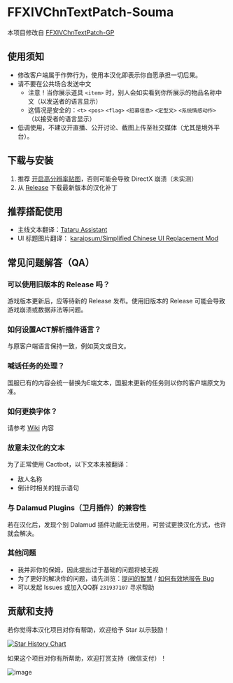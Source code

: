 # FFXIVChnTextPatch-Souma

本项目修改自 [FFXIVChnTextPatch-GP](https://github.com/GpointChen/FFXIVChnTextPatch-GP)

## 使用须知

- 修改客户端属于作弊行为，使用本汉化即表示你自愿承担一切后果。
- 请不要在公共场合发送中文
  - 注意！当你展示道具 `<item>` 时，别人会如实看到你所展示的物品名称中文（以发送者的语言显示）
  - 这情况是安全的：`<t>` `<pos>` `<flag>` `<招募信息>` `<定型文>` `<系统情感动作>`（以接受者的语言显示）
- 低调使用，不建议开直播、公开讨论、截图上传至社交媒体（尤其是境外平台）。

## 下载与安装

1. 推荐 [开启高分辨率贴图](https://github.com/Souma-Sumire/FFXIVChnTextPatch-Souma/wiki/%E5%BC%80%E5%90%AF%E9%AB%98%E6%B8%85%E8%B4%B4%E5%9B%BE)，否则可能会导致 DirectX 崩溃（未实测）
1. 从 [Release](https://github.com/Souma-Sumire/FFXIVChnTextPatch-Souma/releases/) 下载最新版本的汉化补丁

## 推荐搭配使用

- 主线文本翻译：[Tataru Assistant](https://home.gamer.com.tw/artwork.php?sn=5323128)
- UI 标题图片翻译： [karaipsum/Simplified Chinese UI Replacement Mod](https://www.nexusmods.com/finalfantasy14/mods/2048)

## 常见问题解答（QA）

### 可以使用旧版本的 Release 吗？

游戏版本更新后，应等待新的 Release 发布。使用旧版本的 Release 可能会导致游戏崩溃或数据非法等问题。

### 如何设置ACT解析插件语言？

与原客户端语言保持一致，例如英文或日文。

### 喊话任务的处理？

国服已有的内容会统一替换为E端文本，国服未更新的任务则以你的客户端原文为准。

### 如何更换字体？

请参考 [Wiki](https://github.com/Souma-Sumire/FFXIVChnTextPatch-Souma/wiki/%E8%87%AA%E5%88%B6%E6%B8%B8%E6%88%8F%E5%AD%97%E4%BD%93) 内容

### 故意未汉化的文本

为了正常使用 Cactbot，以下文本未被翻译：

- 敌人名称
- 倒计时相关的提示语句

### 与 Dalamud Plugins（卫月插件）的兼容性

若在汉化后，发现个别 Dalamud 插件功能无法使用，可尝试更换汉化方式，也许就会解决。

### 其他问题

- 我并非你的保姆，因此提出过于基础的问题将被无视
- 为了更好的解决你的问题，请先浏览：[提问的智慧](https://github.com/ryanhanwu/How-To-Ask-Questions-The-Smart-Way/blob/main/README-zh_CN.md) / [如何有效地报告 Bug](https://www.chiark.greenend.org.uk/~sgtatham/bugs-cn.html)
- 可以发起 Issues 或加入QQ群 `231937107` 寻求帮助

## 贡献和支持

若你觉得本汉化项目对你有帮助，欢迎给予 Star 以示鼓励！

[![Star History Chart](https://api.star-history.com/svg?repos=Souma-Sumire/FFXIVChnTextPatch-Souma&type=Timeline)](https://star-history.com/#Souma-Sumire/FFXIVChnTextPatch-Souma&Timeline)

如果这个项目对你有所帮助，欢迎打赏支持（微信支付）！

![image](https://github.com/Souma-Sumire/FFXIVChnTextPatch-Souma/assets/33572696/1fec3974-0b6d-43df-9afc-2d760c33f9b5)
